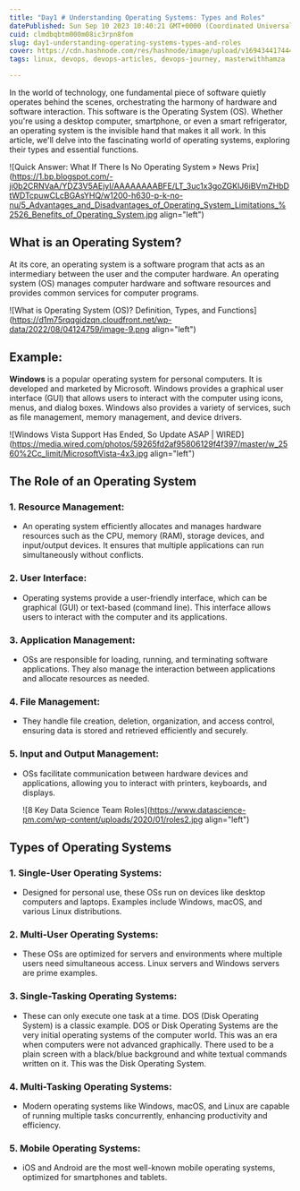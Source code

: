 ```yaml
---
title: "Day1 # Understanding Operating Systems: Types and Roles"
datePublished: Sun Sep 10 2023 10:40:21 GMT+0000 (Coordinated Universal Time)
cuid: clmdbqbtm000m08ic3rpn8fom
slug: day1-understanding-operating-systems-types-and-roles
cover: https://cdn.hashnode.com/res/hashnode/image/upload/v1694344174441/1471f99a-bc29-4bfd-b547-c3b0a8ba7a01.png
tags: linux, devops, devops-articles, devops-journey, masterwithhamza

---
```


In the world of technology, one fundamental piece of software quietly operates behind the scenes, orchestrating the harmony of hardware and software interaction. This software is the Operating System (OS). Whether you're using a desktop computer, smartphone, or even a smart refrigerator, an operating system is the invisible hand that makes it all work. In this article, we'll delve into the fascinating world of operating systems, exploring their types and essential functions.

![Quick Answer: What If There Is No Operating System » News Prix](https://1.bp.blogspot.com/-ji0b2CRNVaA/YDZ3V5AEjyI/AAAAAAAABFE/LT_3uc1x3goZGKlJ6iBVmZHbDtWDTcpuwCLcBGAsYHQ/w1200-h630-p-k-no-nu/5_Advantages_and_Disadvantages_of_Operating_System_Limitations_%2526_Benefits_of_Operating_System.jpg align="left")

## **What is an Operating System?**

At its core, an operating system is a software program that acts as an intermediary between the user and the computer hardware. An operating system (OS) manages computer hardware and software resources and provides common services for computer programs.

![What is Operating System (OS)? Definition, Types, and Functions](https://d1m75rqqgidzqn.cloudfront.net/wp-data/2022/08/04124759/image-9.png align="left")

## **Example:**

**Windows** is a popular operating system for personal computers. It is developed and marketed by Microsoft. Windows provides a graphical user interface (GUI) that allows users to interact with the computer using icons, menus, and dialog boxes. Windows also provides a variety of services, such as file management, memory management, and device drivers.

![Windows Vista Support Has Ended, So Update ASAP | WIRED](https://media.wired.com/photos/59265fd2af95806129f4f397/master/w_2560%2Cc_limit/MicrosoftVista-4x3.jpg align="left")

## **The Role of an Operating System**

### **1\. Resource Management:**

* An operating system efficiently allocates and manages hardware resources such as the CPU, memory (RAM), storage devices, and input/output devices. It ensures that multiple applications can run simultaneously without conflicts.
    

### **2\. User Interface:**

* Operating systems provide a user-friendly interface, which can be graphical (GUI) or text-based (command line). This interface allows users to interact with the computer and its applications.
    

### **3\. Application Management:**

* OSs are responsible for loading, running, and terminating software applications. They also manage the interaction between applications and allocate resources as needed.
    

### **4\. File Management:**

* They handle file creation, deletion, organization, and access control, ensuring data is stored and retrieved efficiently and securely.
    

### **5\. Input and Output Management:**

* OSs facilitate communication between hardware devices and applications, allowing you to interact with printers, keyboards, and displays.
    
    ![8 Key Data Science Team Roles](https://www.datascience-pm.com/wp-content/uploads/2020/01/roles2.jpg align="left")
    

## **Types of Operating Systems**

### **1\. Single-User Operating Systems:**

* Designed for personal use, these OSs run on devices like desktop computers and laptops. Examples include Windows, macOS, and various Linux distributions.
    

### **2\. Multi-User Operating Systems:**

* These OSs are optimized for servers and environments where multiple users need simultaneous access. Linux servers and Windows servers are prime examples.
    

### **3\. Single-Tasking Operating Systems:**

* These can only execute one task at a time. DOS (Disk Operating System) is a classic example. DOS or Disk Operating Systems are the very initial operating systems of the computer world. This was an era when computers were not advanced graphically. There used to be a plain screen with a black/blue background and white textual commands written on it. This was the Disk Operating System.
    

### **4\. Multi-Tasking Operating Systems:**

* Modern operating systems like Windows, macOS, and Linux are capable of running multiple tasks concurrently, enhancing productivity and efficiency.
    

### **5\. Mobile Operating Systems:**

* iOS and Android are the most well-known mobile operating systems, optimized for smartphones and tablets.